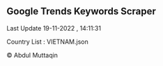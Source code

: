

## Google Trends Keywords Scraper 
 
Last Update 19-11-2022 , 14:11:31

Country List :
VIETNAM.json



© Abdul Muttaqin 
